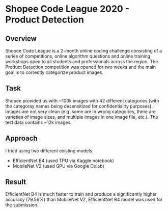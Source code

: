 # Shopee Code League 2020 - Product Detection

## Overview
Shopee Code League is a 2-month online coding challenge consisting of a series of competitions, online algorithm questions and online training workshops open to all students and professionals across the region. The Product Detection competition was opened for two weeks and the main goal is to correctly categorize product images. 

## Task
Shopee provided us with ~100k images with 42 different categories (with the categoray names being desensitized for confidentiality purposes). Images are not very clean (e.g. some are in wrong categories, there are varieties of image sizes, and multiple images in one image file, etc.). The test data contains ~12k images. 

## Approach
I tried using two different existing models:
- EfficientNet B4 (used TPU via Kaggle notebook)
- MobileNet V2 (used GPU via Google Colab) 

## Result
EfficientNet B4 is much faster to train and produce a significantly higher accuracy (79.56%) than MobileNet V2, EfficientNet B4 model was used for the submission.
